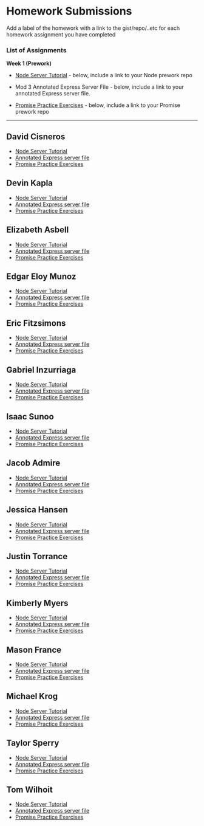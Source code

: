 # Homework Submissions

Add a label of the homework with a link to the gist/repo/..etc for each homework assignment you have completed

### List of Assignments

**Week 1 (Prework)**

* [Node Server Tutorial](http://frontend.turing.io/lessons/module-4/node-prework.html) - below, include a link to your Node prework repo

* Mod 3 Annotated Express Server File - below, include a link to your annotated Express server file.

* [Promise Practice Exercises](https://gist.github.com/robbiejaeger/dc8f55c1f9462741090862f736b82cab) - below, include a link to your Promise prework repo

---

## David Cisneros

* [Node Server Tutorial]()
* [Annotated Express server file]()
* [Promise Practice Exercises]()

## Devin Kapla

* [Node Server Tutorial]()
* [Annotated Express server file]()
* [Promise Practice Exercises]()

## Elizabeth Asbell

* [Node Server Tutorial]()
* [Annotated Express server file]()
* [Promise Practice Exercises]()

## Edgar Eloy Munoz

* [Node Server Tutorial]()
* [Annotated Express server file]()
* [Promise Practice Exercises]()

## Eric Fitzsimons

* [Node Server Tutorial]()
* [Annotated Express server file]()
* [Promise Practice Exercises]()

## Gabriel Inzurriaga

* [Node Server Tutorial]()
* [Annotated Express server file]()
* [Promise Practice Exercises]()

## Isaac Sunoo

* [Node Server Tutorial]()
* [Annotated Express server file]()
* [Promise Practice Exercises]()

## Jacob Admire

* [Node Server Tutorial]()
* [Annotated Express server file]()
* [Promise Practice Exercises]()

## Jessica Hansen

* [Node Server Tutorial]()
* [Annotated Express server file]()
* [Promise Practice Exercises]()

## Justin Torrance

* [Node Server Tutorial]()
* [Annotated Express server file]()
* [Promise Practice Exercises]()

## Kimberly Myers

* [Node Server Tutorial](https://github.com/kimmichurri/km-node-server-prework)
* [Annotated Express server file](https://github.com/kimmichurri/notez-api/blob/server-file-annotations-km/app.js)
* [Promise Practice Exercises](https://repl.it/@KimberlyAchkio/Kim-Myers-Promises-pre-work)

## Mason France

* [Node Server Tutorial]()
* [Annotated Express server file]()
* [Promise Practice Exercises]()

## Michael Krog

* [Node Server Tutorial]()
* [Annotated Express server file]()
* [Promise Practice Exercises]()

## Taylor Sperry

* [Node Server Tutorial]()
* [Annotated Express server file]()
* [Promise Practice Exercises]()

## Tom Wilhoit

* [Node Server Tutorial]()
* [Annotated Express server file]()
* [Promise Practice Exercises]()
